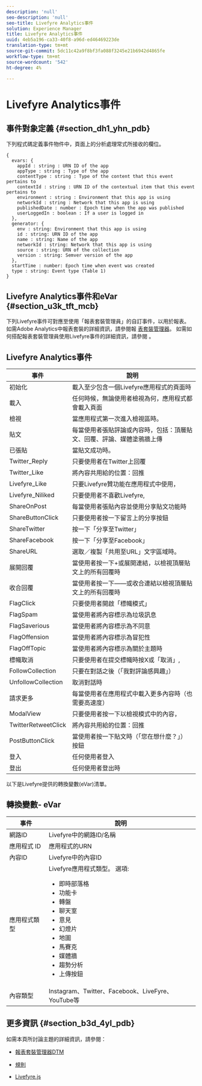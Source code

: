 ```yaml
---
description: 'null'
seo-description: 'null'
seo-title: Livefyre Analytics事件
solution: Experience Manager
title: Livefyre Analytics事件
uuid: 4eb5a196-ca33-40f8-a96d-ed46469223de
translation-type: tm+mt
source-git-commit: 5dc11c42a9f8bf3fa088f3245e21b6942d4865fe
workflow-type: tm+mt
source-wordcount: '542'
ht-degree: 4%

---
```



# Livefyre Analytics事件

## 事件對象定義 {#section_dh1_yhn_pdb}

下列程式碼定義事件物件中，頁面上的分析處理常式所接收的欄位。

```
{
  evars: {
    appId : string : URN ID of the app
    appType : string : Type of the app
    contentType : string : Type of the content that this event pertains to
    contextId : string : URN ID of the contextual item that this event pertains to
    environment : string : Environment that this app is using
    networkId : string : Network that this app is using
    publishedDate : number : Epoch time when the app was published
    userLoggedIn : boolean : If a user is logged in
  },
  generator: {
    env : string: Environment that this app is using
    id : string: URN ID of the app
    name : string: Name of the app
    networkId : string: Network that this app is using
    source : string: URN of the collection
    version : string: Semver version of the app
  },
  startTime : number: Epoch time when event was created
  type : string: Event type (Table 1)
}
```

## Livefyre Analytics事件和eVar {#section_u3k_tft_mcb}

下列Livefyre事件可對應至使用「報表套裝管理員」的自訂事件，以用於報表。 如需Adobe Analytics中報表套裝的詳細資訊，請參閱報 [表套裝管理器](https://docs.adobe.com/content/help/en/analytics/admin/manage-report-suites/report-suites-admin.html)。 如需如何搭配報表套裝管理員使用Livefyre事件的詳細資訊，請參閱 [](../livefyre-analytics/c-use-livefyre-with-adobe-analytics.md#section_iks_kgd_4cb)。

## Livefyre Analytics事件

| 事件 | 說明 |
|---|---|
| 初始化 | 載入至少包含一個Livefyre應用程式的頁面時 |
| 載入 | 任何時候，無論使用者檢視為何，應用程式都會載入頁面 |
| 檢視 | 當應用程式第一次進入檢視區時。 |
| 貼文 | 每當使用者張貼評論或內容時，包括：頂層貼文、回覆、評論、媒體塗鴉牆上傳 |
| 已張貼 | 當貼文成功時。 |
| Twitter_Reply | 只要使用者在Twitter上回覆 |
| Twitter_Like | 將內容共用給的位置：回推 |
| Livefyre_Like | 只要Livefyre贊功能在應用程式中使用， |
| Livefyre_Niliked | 只要使用者不喜歡Livefyre, |
| ShareOnPost | 每當使用者張貼內容並使用分享貼文功能時 |
| ShareButtonClick | 只要使用者按一下留言上的分享按鈕 |
| ShareTwitter | 按一下「分享至Twitter」 |
| ShareFacebook | 按一下「分享至Facebook」 |
| ShareURL | 選取／複製「共用至URL」文字區域時。 |
| 展開回覆 | 當使用者按一下+或展開連結，以檢視頂層貼文上的所有回覆時 |
| 收合回覆 | 當使用者按一下——或收合連結以檢視頂層貼文上的所有回覆時 |
| FlagClick | 只要使用者開啟「標幟模式」 |
| FlagSpam | 當使用者將內容標示為垃圾訊息 |
| FlagSaverious | 當使用者將內容標示為不同意 |
| FlagOffension | 當使用者將內容標示為冒犯性 |
| FlagOffTopic | 當使用者將內容標示為關於主題時 |
| 標幟取消 | 只要使用者在提交標幟時按X或「取消」, |
| FollowCollection | 只要在對話之後（「我對評論感興趣」） |
| UnfollowCollection | 取消對話時 |
| 請求更多 | 每當使用者在應用程式中載入更多內容時（也需要高速度） |
| ModalView | 只要使用者按一下以檢視模式中的內容， |
| TwitterRetweetClick | 將內容共用給的位置：回推 |
| PostButtonClick | 當使用者按一下貼文時（「您在想什麼？」） 按鈕 |
| 登入 | 任何使用者登入 |
| 登出 | 任何使用者登出時 |

以下是Livefyre提供的轉換變數(eVar)清單。

## 轉換變數- eVar

| 事件 | 說明 |
|--- |--- |
| 網路ID | Livefyre中的網路ID/名稱 |
| 應用程式 ID | 應用程式的URN |
| 內容ID | Livefyre中的內容ID |
| 應用程式類型 | Livefyre應用程式類型。 選項: <br><ul><li>即時部落格  </li><li> 功能卡</li><li>轉盤</li><li>聊天室 </li><li>意見</li><li>幻燈片</li><li>地圖</li><li>馬賽克</li><li>媒體牆</li><li>趨勢分析</li><li>上傳按鈕</li></ul> |
| 內容類型 | Instagram、Twitter、Facebook、LiveFyre、YouTube等 |

## 更多資訊 {#section_b3d_4yl_pdb}

如需本頁所討論主題的詳細資訊，請參閱：

* [報表套裝管](https://docs.adobe.com/content/help/en/analytics/admin/manage-report-suites/report-suites-admin.html)[理器DTM](https://docs.adobe.com/content/help/en/livefyre/using/apps/filmstrip/c-filmstrip-app.html)

* [規則](https://docs.adobe.com/content/help/en/dtm/using/resources/rules/create-rules.html)
* [Livefyre.js](/help/implementation/c-livefyre.js.md)